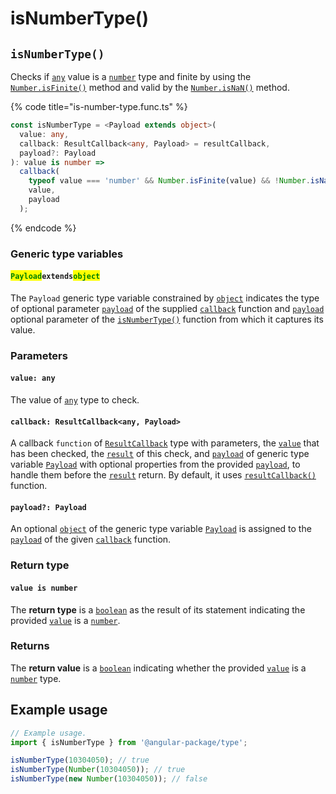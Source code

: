 # isNumberType()

## `isNumberType()`

Checks if [`any`](https://www.typescriptlang.org/docs/handbook/2/everyday-types.html#any) value is a [`number`](https://developer.mozilla.org/en-US/docs/Web/JavaScript/Reference/Global\_Objects/Number) type and finite by using the [`Number.isFinite()`](https://developer.mozilla.org/en-US/docs/Web/JavaScript/Reference/Global\_Objects/Number/isFinite) method and valid by the [`Number.isNaN()`](https://developer.mozilla.org/en-US/docs/Web/JavaScript/Reference/Global\_Objects/Number/isNaN) method.

{% code title="is-number-type.func.ts" %}
```typescript
const isNumberType = <Payload extends object>(
  value: any,
  callback: ResultCallback<any, Payload> = resultCallback,
  payload?: Payload
): value is number =>
  callback(
    typeof value === 'number' && Number.isFinite(value) && !Number.isNaN(value),
    value,
    payload
  );
```
{% endcode %}

### Generic type variables

#### <mark style="color:green;">**`Payload`**</mark>**`extends`**<mark style="color:green;">**`object`**</mark>

The `Payload` generic type variable constrained by [`object`](https://www.typescriptlang.org/docs/handbook/basic-types.html#object) indicates the type of optional parameter [`payload`](../types/resultcallback.md#payload-payload) of the supplied [`callback`](isnumbertype.md#callback-resultcallback-less-than-any-payload-greater-than) function and [`payload`](isnumbertype.md#payload-payload) optional parameter of the [`isNumberType()`](isnumbertype.md#isnumbertype) function from which it captures its value.

### Parameters

#### `value: any`

The value of [`any`](https://www.typescriptlang.org/docs/handbook/2/everyday-types.html#any) type to check.

#### `callback: ResultCallback<any, Payload>`

A callback `function` of [`ResultCallback`](../types/resultcallback.md) type with parameters, the [`value`](isnumbertype.md#value-any) that has been checked, the [`result`](../types/resultcallback.md#result-boolean) of this check, and [`payload`](../types/resultcallback.md#payload-payload) of generic type variable [`Payload`](isnumbertype.md#payloadextendsobject) with optional properties from the provided [`payload`](isnumbertype.md#payload-payload), to handle them before the [`result`](../types/resultcallback.md#result-boolean) return. By default, it uses [`resultCallback()`](../helper/resultcallback.md) function.

#### `payload?: Payload`

An optional [`object`](https://developer.mozilla.org/en-US/docs/Web/JavaScript/Reference/Global\_Objects/Object) of the generic type variable [`Payload`](isnumbertype.md#payloadextendsobject) is assigned to the [`payload`](../types/resultcallback.md#payload-payload) of the given [`callback`](isnumbertype.md#callback-resultcallback-less-than-any-payload-greater-than) function.

### Return type

#### `value is number`

The **return type** is a [`boolean`](https://www.typescriptlang.org/docs/handbook/basic-types.html#boolean) as the result of its statement indicating the provided [`value`](isnumbertype.md#value-any) is a [`number`](https://www.typescriptlang.org/docs/handbook/basic-types.html#number).

### Returns

The **return value** is a [`boolean`](https://developer.mozilla.org/en-US/docs/Web/JavaScript/Reference/Global\_Objects/Boolean) indicating whether the provided [`value`](isnumbertype.md#value-any) is a [`number`](https://developer.mozilla.org/en-US/docs/Web/JavaScript/Reference/Global\_Objects/Number) type.

## Example usage

```typescript
// Example usage.
import { isNumberType } from '@angular-package/type';

isNumberType(10304050); // true
isNumberType(Number(10304050)); // true
isNumberType(new Number(10304050)); // false
```
